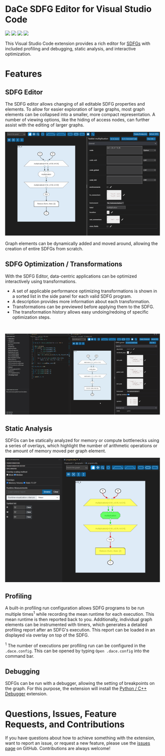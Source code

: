 # DaCe SDFG Editor for Visual Studio Code

[![](https://vsmarketplacebadge.apphb.com/version-short/phschaad.sdfv.svg
)](https://marketplace.visualstudio.com/items?itemName=phschaad.sdfv)
[![](https://vsmarketplacebadge.apphb.com/installs-short/phschaad.sdfv.svg
)](https://marketplace.visualstudio.com/items?itemName=phschaad.sdfv)
[![](https://vsmarketplacebadge.apphb.com/downloads-short/phschaad.sdfv.svg
)](https://marketplace.visualstudio.com/items?itemName=phschaad.sdfv)
[![](https://vsmarketplacebadge.apphb.com/rating-short/phschaad.sdfv.svg
)](https://marketplace.visualstudio.com/items?itemName=phschaad.sdfv)

This Visual Studio Code extension provides a rich editor for
[SDFGs](http://spcl.inf.ethz.ch/Research/DAPP/) with included profiling and
debugging, static analysis, and interactive optimization.

# Features

## SDFG Editor

The SDFG editor allows changing of all editable SDFG properties and elements.
To allow for easier exploration of large graphs, most graph elements can be
collapsed into a smaller, more compact representation. A number of viewing
options, like the hiding of access nodes, can further assist with the editing
of larger graphs.

![sdfg-editor-example](images/sdfg_editor.gif)

Graph elements can be dynamically added and moved around, allowing the creation
of entire SDFGs from scratch.

<!--
![sdfg-editor-adding-elements-example](images/sdfg_adding_elements.gif)
-->

## SDFG Optimization / Transformations

With the SDFG Editor, data-centric applications can be optimized interactively using transformations.

- A set of applicable performance optimizing transformations is shown in a
  sorted list in the side panel for each valid SDFG program.
- A description provides more information about each transformation.
- Transformations can be previewed before applying them to the SDFG.
- The transformation history allows easy undoing/redoing of specific
  optimization steps.

<br>

![sdfg-optimization-example](images/sdfg_optimization.gif)

## Static Analysis

SDFGs can be statically analyzed for memory or compute bottlenecks using a
series of overlays, which highlight the number of arithmetic operations or the
amount of memory moved per graph element.

![sdfg-analysis-example](images/analysis.png)

## Profiling

A built-in profiling run configuration allows SDFG programs to be run multiple
times<sup>1</sup> while recording the mean runtime for each execution. This mean
runtime is then reported back to you. Additionally, individual graph elements
can be instrumented with timers, which generates a detailed profiling report
after an SDFG's execution. This report can be loaded in an displayed via
overlay on top of the SDFG.

<sup>1</sup> The number of executions per profiling run can be configured in
the `.dace.config`. This can be opened by typing `Open .dace.config` into the
command bar.

## Debugging

SDFGs can be run with a debugger, allowing the setting of breakpoints on the
graph. For this purpose, the extension will install the
[Python / C++ Debugger](https://marketplace.visualstudio.com/items?itemName=benjamin-simmonds.pythoncpp-debug)
extension.

# Questions, Issues, Feature Requests, and Contributions

If you have questions about how to achieve something with the extension, want
to report an issue, or request a new feature, please use the
[issues page](https://github.com/spcl/dace-vscode/issues) on GitHub.
Contributions are always welcome!

